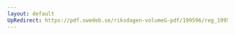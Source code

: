 ```yaml
---
layout: default
UpRedirect: https://pdf.swedeb.se/riksdagen-volumeG-pdf/199596/reg_199596_SoU.pdf
---
```

